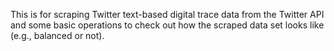 This is for scraping Twitter text-based digital trace data from the Twitter API and some basic operations to check out how the scraped data set looks like (e.g., balanced or not).
